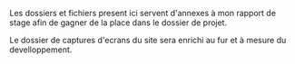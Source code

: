 Les dossiers et fichiers present ici servent d'annexes à mon rapport de stage afin de gagner de la place dans le dossier de projet.

Le dossier de captures d'ecrans du site sera enrichi au fur et à mesure du develloppement.

